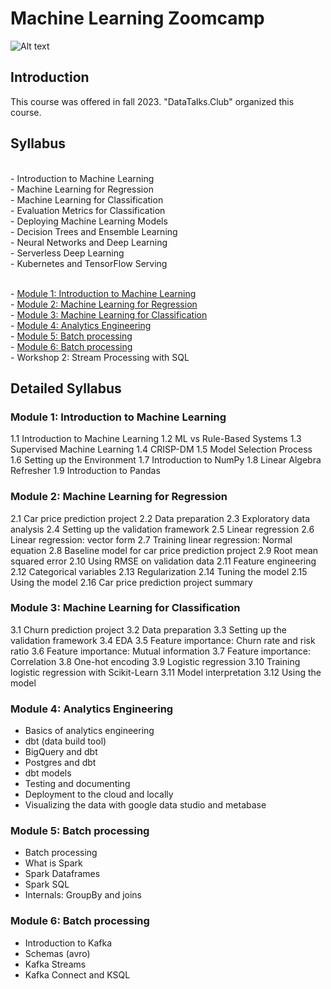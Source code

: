 # Machine Learning Zoomcamp


![Alt text](https://secure.meetupstatic.com/photos/event/c/0/e/f/600_501229391.jpeg)


## Introduction

This course was offered in fall 2023. "DataTalks.Club" organized this course.

## Syllabus
<br> - Introduction to Machine Learning
<br> - Machine Learning for Regression
<br> - Machine Learning for Classification
<br> - Evaluation Metrics for Classification
<br>- Deploying Machine Learning Models
<br>- Decision Trees and Ensemble Learning
<br>- Neural Networks and Deep Learning
<br>- Serverless Deep Learning
<br>- Kubernetes and TensorFlow Serving

<br> - [Module 1: Introduction to Machine Learning](#module1)
<br> - [Module 2: Machine Learning for Regression](#module2)
<br> - [Module 3: Machine Learning for Classification](#module3)
<br> - [Module 4: Analytics Engineering](#module4)
<br> - [Module 5: Batch processing](#module5)
<br> - [Module 6: Batch processing](#module6)
<br> - Workshop 2: Stream Processing with SQL

## Detailed Syllabus

### Module 1: Introduction to Machine Learning <a name="module1"></a>
1.1 Introduction to Machine Learning
1.2 ML vs Rule-Based Systems
1.3 Supervised Machine Learning
1.4 CRISP-DM
1.5 Model Selection Process
1.6 Setting up the Environment
1.7 Introduction to NumPy
1.8 Linear Algebra Refresher
1.9 Introduction to Pandas

### Module 2: Machine Learning for Regression <a name="module2"></a>
2.1 Car price prediction project
2.2 Data preparation
2.3 Exploratory data analysis
2.4 Setting up the validation framework
2.5 Linear regression
2.6 Linear regression: vector form
2.7 Training linear regression: Normal equation
2.8 Baseline model for car price prediction project
2.9 Root mean squared error
2.10 Using RMSE on validation data
2.11 Feature engineering
2.12 Categorical variables
2.13 Regularization
2.14 Tuning the model
2.15 Using the model
2.16 Car price prediction project summary

### Module 3: Machine Learning for Classification <a name="module3"></a>
3.1 Churn prediction project
3.2 Data preparation
3.3 Setting up the validation framework
3.4 EDA
3.5 Feature importance: Churn rate and risk ratio
3.6 Feature importance: Mutual information
3.7 Feature importance: Correlation
3.8 One-hot encoding
3.9 Logistic regression
3.10 Training logistic regression with Scikit-Learn
3.11 Model interpretation
3.12 Using the model

### Module 4: Analytics Engineering <a name="module4"></a>
* Basics of analytics engineering
* dbt (data build tool)
* BigQuery and dbt
* Postgres and dbt
* dbt models
* Testing and documenting
* Deployment to the cloud and locally
* Visualizing the data with google data studio and metabase

### Module 5: Batch processing <a name="module5"></a>
* Batch processing
* What is Spark
* Spark Dataframes
* Spark SQL
* Internals: GroupBy and joins

### Module 6: Batch processing <a name="module6"></a>
* Introduction to Kafka
* Schemas (avro)
* Kafka Streams
* Kafka Connect and KSQL
